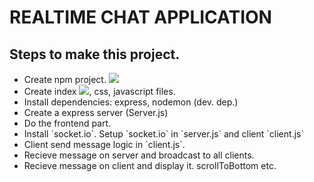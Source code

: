 # REALTIME CHAT APPLICATION

<h2>Steps to make this project.</h2>
<ul>
    <li>Create npm project. <img src="https://img.icons8.com/color/25/000000/npm.png"/></li>
    <li>Create index <img src="https://img.icons8.com/color/24/000000/html-5--v1.png"/>, css, javascript files.</li>
    <li>Install dependencies: express, nodemon (dev. dep.)</li>
    <li>Create a express server (Server.js)</li>
    <li>Do the frontend part.</li>
    <li>Install `socket.io`. Setup `socket.io` in `server.js` and client `client.js`</li>
    <li>Client send message logic in `client.js`.</li>
    <li>Recieve message on server and broadcast to all clients.</li>
    <li>Recieve message on client and display it. scrollToBottom etc.</li>
</ul>